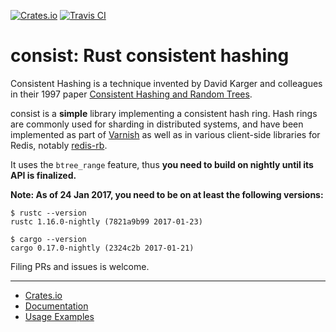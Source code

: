 [![Crates.io](https://img.shields.io/crates/v/consist.svg)](https://crates.io/crates/consist)
[![Travis CI](https://img.shields.io/travis/a10y/consist.svg)](https://travis-ci.org/a10y/consist/)

consist: Rust consistent hashing
================================

Consistent Hashing is a technique invented by David Karger and colleagues in their 1997 paper
[Consistent Hashing and Random Trees](https://www.akamai.com/es/es/multimedia/documents/technical-publication/consistent-hashing-and-random-trees-distributed-caching-protocols-for-relieving-hot-spots-on-the-world-wide-web-technical-publication.pdf).

consist is a **simple** library implementing a consistent hash ring. Hash rings are commonly used
for sharding in distributed systems, and have been implemented as part of
[Varnish](https://github.com/varnishcache/varnish-cache/blob/master/lib/libvmod_directors/shard_hash.c)
as well as in various client-side libraries for Redis, notably
[redis-rb](https://github.com/redis/redis-rb/blob/master/lib/redis/hash_ring.rb).

It uses the `btree_range` feature, thus **you need to build on nightly until its API is finalized.**

**Note: As of 24 Jan 2017, you need to be on at least the following versions:**

```
$ rustc --version
rustc 1.16.0-nightly (7821a9b99 2017-01-23)

$ cargo --version
cargo 0.17.0-nightly (2324c2b 2017-01-21)
```

Filing PRs and issues is welcome.

----
* [Crates.io](https://crates.io/crates/consist)
* [Documentation](https://docs.rs/consist/)
* [Usage Examples](https://github.com/a10y/consist/tree/master/examples)
